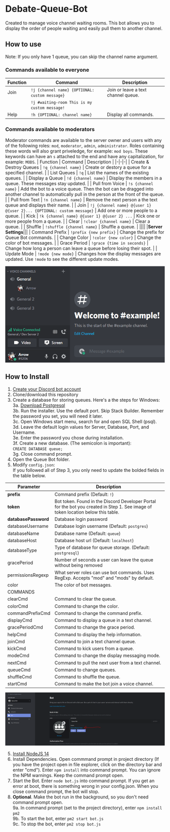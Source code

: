 # Debate-Queue-Bot
Created to manage voice channel waiting rooms. This bot allows you to display the order of people waiting and easily pull them to another channel.  

## How to use  
Note: If you only have 1 queue, you can skip the channel name argument.
### Commands available to everyone
| Function | Command | Description |
|-|-|-|
| Join | `!j {channel name} {OPTIONAL: custom message}` | Join or leave  a text channel queue. |
| | `!j #waiting-room This is my custom message!` | |
| Help | `!h {OPTIONAL: channel name}` | Display all commands. |
### Commands available to moderators
Moderator commands are available to the server owner and users with any of the following roles: `mod`, `moderator`, `admin`, `administrator`. Roles containing these words will also grant priveledge, for example: `mod boys`. These keywords can have an `s` attached to the end and have any capitalization, for example: `MODS`. 
| Function | Command | Description |
|-|-|-|
| Create & Destroy Queues | `!q {channel name}` | Create or destory a queue for a specified channel. |
| List Queues | `!q` | List the names of the existing queues. | 
| Display a Queue | `!d {channel name}` | Display the members in a queue. These messages stay updated. | 
| Pull from Voice | `!s {channel name}` | Add the bot to a voice queue. Then the bot can be dragged into another channel to automatically pull in the person at the front of the queue. | 
| Pull from Text | `!n {channel name}` | Remove the next person a the text queue and displays their name. |
| Join | `!j {channel name} @{user 1} @{user 2}... {OPTIONAL: custom message}` | Add one or more people to a queue. | 
| Kick | `!k {channel name} @{user 1} @{user 2} ...` | Kick one or more people from a queue. |
| Clear | `!clear {channel name}` | Clear a queue. |
| Shuffle | `!shuffle {channel name}` | Shuffle a queue. |
||||
|**Server Settings**|||
| Command Prefix | `!prefix {new prefix}` | Change the prefix for Queue Bot commands. |
| Change Color | `!color {new color}` | Change the color of bot messages. |
| Grace Period | `!grace {time in seconds}` | Change how long a person can leave a queue before losing their spot. |
| Update Mode | `!mode {new mode}` | Changes how the display messages are updated. Use `!mode` to see the different update modes.

![Example of `!s`](docs/example.gif)  

## How to Install
1. [Create your Discord bot account](https://discordpy.readthedocs.io/en/latest/discord.html)  
2. Clone/download this repository  
3. Create a database for storing queues. Here's a the steps for Windows:  
	3a. [Download Postgresql](https://www.enterprisedb.com/downloads/postgres-postgresql-downloads)  
	3b. Run the installer. Use the default port. Skip Stack Builder. Remember the password you set, you will need it later.  
	3c. Open Windows start menu, search for and open SQL Shell (psql).  
	3d. Leave the default login values for Server, Database, Port, and Username.  
	3e. Enter the password you chose during installation.   
	3f. Create a new database. (The semicolon is important):  
		`CREATE DATABASE queue;`  
	3g. Close command prompt.  
4. Open the Queue Bot folder.  
5. Modify `config.json`:  
	If you followed all of Step 3, you only need to update the bolded fields in the table below.  
  
| Parameter             | Description                                                                                                                       |
|-----------------------|-----------------------------------------------------------------------------------------------------------------------------------|
| **prefix**            | Command prefix (Default: `!`)                                                                                                     |
| **token**             | Bot token. Found in the Discord Developer Portal for the bot you created in Step 1. See image of token location below this table. |
| **databasePassword**  | Database login password                                                                                                           |
| databaseUsername		| Database login username (Default: `postgres`)	                                                                                    |
| databaseName          | Database name (Default: `queue`)																									|
| databaseHost          | Database host url (Default: `localhost`)																							|
| databaseType          | Type of database for queue storage. (Default: `postgresql`)                                                                       |
| gracePeriod           | Number of seconds a user can leave the queue without being removed                                                                |
| permissionsRegexp     | What server roles can use bot commands. Uses RegExp. Accepts "mod" and "mods" by default.                                         |
| color                 | The color of bot messages.                                                                                                        |
| COMMANDS              |                                                                                                                                   |
| clearCmd              | Command to clear the queue.                                                                                                       |
| colorCmd              | Command to change the color.                                                                                                      |
| commandPrefixCmd      | Command to change the command prefix.                                                                                             |
| displayCmd            | Command to display a queue in a text channel.                                                                                     |
| gracePeriodCmd        | Command to change the grace period.                                                                                               |
| helpCmd               | Command to display the help information.                                                                                          |
| joinCmd               | Command to join a text channel queue.                                                                                             |
| kickCmd               | Command to kick users from a queue.                                                                                               |
| modeCmd               | Command to change the display messaging mode.                                                                                     |
| nextCmd               | Command to pull the next user from a text channel.                                                                                |
| queueCmd              | Command to change queues.                                                                                                         |
| shuffleCmd            | Command to shuffle the queue.                                                                                                     |
| startCmd              | Command to make the bot join a voice channel.                                                                                     |

![Token Location](docs/token_location.PNG)  

5. [Install NodeJS 14](https://discordjs.guide/preparations/#installing-node-js)  
6. Install Dependencies. Open commmand prompt in project directory (If you have the project open in file explorer, click on the directory bar and enter "cmd"). Enter `npm install` into command prompt. You can ignore the NPM warnings. Keep the command prompt open.
7. Start the Bot. Enter `node bot.js` into command prompt. If you get an error at boot, there is something wrong in your config.json. When you close command prompt, the bot will stop.  
8. **Optional**. Make the bot run in the background, so you don't need command prompt open.  
	9a. In command prompt (set to the project directory), enter `npm install pm2`  
	9b. To start the bot, enter `pm2 start bot.js`  
	9c. To stop the bot, enter `pm2 stop bot.js`  
